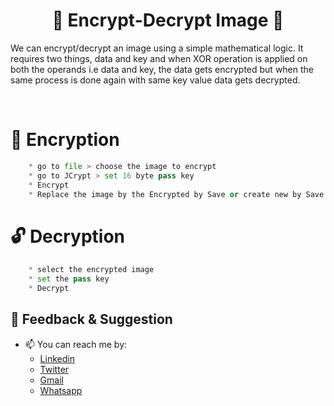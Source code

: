 <h1 align="center"> 🔐 Encrypt-Decrypt Image 🔐 </h1>
<p align="centre">We can encrypt/decrypt an image using a simple mathematical logic. It requires two things, data and key and when XOR operation is applied on both the operands i.e data and key, the data gets encrypted but when the same process is done again with same key value data gets decrypted.</p>


&nbsp;&nbsp;&nbsp;&nbsp;&nbsp;&nbsp;&nbsp;&nbsp;&nbsp;&nbsp;&nbsp;&nbsp;&nbsp;&nbsp;&nbsp;&nbsp;&nbsp;&nbsp;&nbsp;&nbsp;&nbsp;&nbsp;&nbsp;&nbsp;&nbsp;&nbsp;&nbsp;&nbsp;&nbsp;&nbsp;&nbsp;&nbsp;&nbsp;&nbsp;&nbsp;

# 🔐 Encryption

```python
    * go to file > choose the image to encrypt
    * go to JCrypt > set 16 byte pass key
    * Encrypt
    * Replace the image by the Encrypted by Save or create new by Save As
```

# 🔓 Decryption

```python
    * select the encrypted image
    * set the pass key
    * Decrypt
```

##  📝  Feedback & Suggestion

  - 📫 You can reach me by: 
    - [Linkedin](https://www.linkedin.com/in/yash-shrivastava-a116a81b3/)
    - [Twitter](https://twitter.com/BitterAsTruth)
    - [Gmail](mailto:shrivastavayash92@gmail.com)
    - [Whatsapp](https://api.whatsapp.com/send?phone=918109369496&text=Hey%20my%20name%20is.......)

